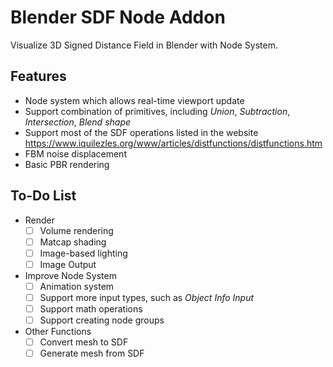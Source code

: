 # Blender SDF Node Addon
Visualize 3D Signed Distance Field in Blender with Node System.

## Features
* Node system which allows real-time viewport update
* Support combination of primitives, including *Union*, *Subtraction*, *Intersection*, *Blend shape*
* Support most of the SDF operations listed in the website https://www.iquilezles.org/www/articles/distfunctions/distfunctions.htm
* FBM noise displacement
* Basic PBR rendering

## To-Do List
* Render
  - [ ] Volume rendering
  - [ ] Matcap shading
  - [ ] Image-based lighting
  - [ ] Image Output
* Improve Node System
  - [ ] Animation system
  - [ ] Support more input types, such as *Object Info Input*
  - [ ] Support math operations
  - [ ] Support creating node groups
* Other Functions
  - [ ] Convert mesh to SDF
  - [ ] Generate mesh from SDF
